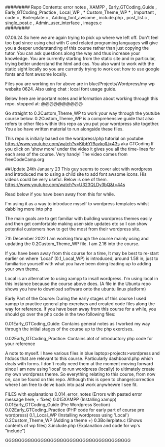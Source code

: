 #########
Repo Contents: 
error notes  ,  XAMPP  ,  Early_GTCoding_Guide  ,  Early_GTCoding_Practice  ,  Local_WP  ,  * Custom_Theme_WP *  ,  Important  ,  code.c   ,  Boilerplate.c  ,  Adding_font_awsome  ,  include.php  ,  post_list.c  ,  single_post.c  ,  Admin_user_interface  ,  images.c  
#########

07.06.24
So here we are again trying to pick up where we left off. Don't feel too bad since using chat with C and related programing languages will give you a deeper understanding of this course rather than just copying the tutor. You can ask questions along the way and thus increase your knowledge.
You are currently starting from the static site and in particular, trying better understand the html and css. You also want to work with the static sight locally so you are currently trying to work out how to use google fonts and font awsome locally.

Files you are working on for above are in blue/Projects/Wordpress/my wp website 0624.
Also using chat : local font usage guide.

Below here are important notes and information about working through this repo. 
stopped at: 
@@@@@@@@@@


Go straight to 0.2Custom_Theme_WP to work your way through the youtube course below. 0.2Custom_Theme_WP is a comprehensive guide that also refers to other files within this repo as you put your wordpress site together. You also have written material to run alongside these files.

This repo is initially based on the wordpress/php tutorial on youtube https://www.youtube.com/watch?v=KibbYf9avko&t=43s  aka GTCoding
If you click on 'show more' under the video it gives you all the time-lines for each area of the course. Very handy!
The video comes from freeCodeCamp.org

##Update 24th January 23
This guy seems to cover alot with wordpress and introduced me to using a child site to add font awsome icons.
His videos could be very useful. Below is one of them.
https://www.youtube.com/watch?v=U323QLDy3bQ&t=44s

Read below if you have been away from this for while.

I'm using it as a way to introduce myself to wordpress templates whilst dabbling more into php

The main goals are to get familiar with building wordpress themes easily and then get comfortable making user-side updates etc so I can show potential customers how to get the most from their wordpress site. 

7th December 2022
I am working through the course mainly using and updating the 0.2Custom_Theme_WP  file.
I am 2.16 into the course.

If you have been away from this course for a time, It may be best to re-start earlier on where 'Local' (0.1_Local_WP) is introduced, around 1.58 in, just to familiarise yourself with what you have been doing leading up to adding your own theme. 

Local is an alternative to using xampp to insall wordpress. I'm using local in this instance because the course above does. (A file in the Ubuntu repo shows you how to download software onto the ubuntu linux platform)

Early Part of the Course:
During the early stages of this course I used xampp to practice general php exercises and created code files along the way for reference. If you have been away from this course for a while, you should go over the php code in the two following files:

0.01Early_GTCoding_Guide: Contains general notes as I worked my way through the initial stages of the course up to the php exercises.

0.02Early_GTCoding_Practice:  Contains alot of introductory php code for your reference

A note to myself. 
I have various files in blue laptop>projects>wordpress   and   htdocs  that are relevant to this course. Particularly dashboard.php which deals with forms.
I don't really need them at the moment moving forward since I am now using 'local' to run wordpress (locally) to ultimately create my own wordpress theme. So everything relating to this course, from now on, can be found on this repo. Although this is open to change/correction where I am free to delve back into past work anywhewre I see fit. 




FILES with explanations
0.014_error_notes (Errors with pasted error message here, + fixes)
0.015XAMPP  (Installing xampp)
0.01Early_GTCoding_Guide (Pre Wordpress Section)
0.02Early_GTCoding_Practice (PHP code for early part of course pre wordpress)
0.1_Local_WP (Installing wordpress using 'Local') 
0.2Custom_Theme_WP  (Adding a theme +) 
0.3Boilerplate.c (Shows contents of wp files)
3.include.php (Explanation and code for wp's "include")


GGGGGGGGGGGGGGGGGGGGGGGGGGGGGGGGGGGGGGG
